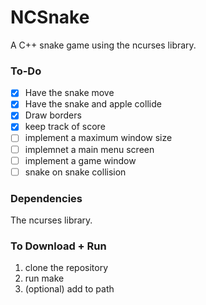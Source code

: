 # NCSnake
A C++ snake game using the ncurses library.
### To-Do
- [x] Have the snake move
- [x] Have the snake and apple collide
- [x] Draw borders
- [x] keep track of score
- [ ] implement a maximum window size
- [ ] implemnet a main menu screen
- [ ] implement a game window
- [ ] snake on snake collision

### Dependencies
The ncurses library.
### To Download + Run
1. clone the repository
2. run make
3. (optional) add to path
